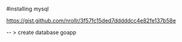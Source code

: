 #installing mysql

https://gist.github.com/nrollr/3f57fc15ded7dddddcc4e82fe137b58e

-- > create database goapp 

